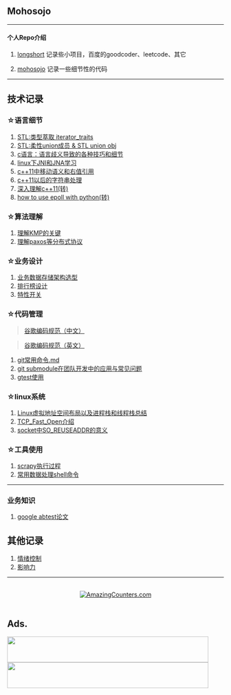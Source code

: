 ## Mohosojo

<hr style=" height:1px;border:none;border-top:2px #185598;" />

#### 个人Repo介绍

1. [longshort](https://github.com/isfull/longshort)
  记录些小项目，百度的goodcoder、leetcode、其它
  
2. [mohosojo](https://github.com/isfull/mohosojo)
  记录一些细节性的代码
<hr style=" height:1px;border:none;border-top:2px #185598;" />

## 技术记录

### ☆语言细节
1. [STL:类型萃取 iterator_traits](./interator_traits.md)
2. [STL:柔性union成员 & STL union obj](./FlexibleArray.md)
3. [c语言：语言歧义导致的各种技巧和细节](./fucking_c.md)
4. [linux下JNI和JNA学习](./linux下JNI和JNA学习.md)
5. [c++11中移动语义和右值引用](./c++11中移动语义和右值引用.md)
6. [c++11以后的字符串处理](./c++11以后的字符串处理.md)
7. [深入理解c++11(转)](https://blog.csdn.net/zhzdeng/article/details/77326947#%E7%A7%BB%E5%8A%A8%E8%AF%AD%E4%B9%89)
8. [how to use epoll with python(转)](http://scotdoyle.com/python-epoll-howto.html)

### ☆算法理解
1. [理解KMP的关键](./KMP.md)
2. [理解paxos等分布式协议](./理解paxos等分布式协议.md)

### ☆业务设计
1. [业务数据存储架构选型](./buz_data_store_structure.md)
2. [排行榜设计](./排行榜设计.md)
3. [特性开关](./特性开关.md)

### ☆代码管理
>[谷歌编码规范（中文）](https://zh-google-styleguide.readthedocs.io/en/latest/google-cpp-styleguide/)

>[谷歌编码规范（英文）](https://google.github.io/styleguide/cppguide.html)

1. [git常用命令.md](./git常用命令.md)
2. [git submodule在团队开发中的应用与常见问题](./git_submodule在团队开发中的应用与常见问题.md)
3. [gtest使用](./gtest使用.md)

### ☆linux系统
1. [Linux虚拟地址空间布局以及进程栈和线程栈总结](./Linux虚拟地址空间布局以及进程栈和线程栈总结.md)
2. [TCP_Fast_Open介绍](./TCP_Fast_Open介绍.md)
3. [socket中SO_REUSEADDR的意义](./socket中SO_REUSEADDR的意义.md)

### ☆工具使用
1. [scrapy执行过程](./scrapy执行过程.md)
2. [常用数据处理shell命令](./常用数据处理shell命令.md)
<hr style=" height:1px;border:none;border-top:2px #185598;" />

### 业务知识
1. [google abtest论文](http://www.flickering.cn/uncategorized/2015/01/%E9%87%8D%E5%8F%A0%E5%AE%9E%E9%AA%8C%E5%B9%B3%E5%8F%B0%EF%BC%9A%E6%9B%B4%E5%A4%9A%EF%BC%8C%E6%9B%B4%E5%A5%BD%EF%BC%8C%E6%9B%B4%E5%BF%AB%E5%9C%B0%E5%AE%9E%E9%AA%8C/)

## 其他记录
1. [情绪控制](./dir_mind/情绪控制.md)
2. [影响力](./dir_mind/影响力.md)

<hr style=" height:1px;border:none;border-top:2px #185598;" />
<br/>
<div align="center"><a href="http://www.amazingcounters.com"><img border="0" src="http://cc.amazingcounters.com/counter.php?i=3230826&c=9692791" alt="AmazingCounters.com"></a></div>
<br/>


## Ads.
<a href="https://cloud.tencent.com/redirect.php?redirect=1040&cps_key=847a84f8620d71cda2b8f4853946b3f9&from=console"><img src="https://main.qcloudimg.com/raw/7011817640afc17479d174a18da8b0df.jpg" width="468" height="60"></a>
<a href="https://www.vultr.com/?ref=7212564"><img src="https://www.vultr.com/media/banner_2.png" width="468" height="60"></a>

